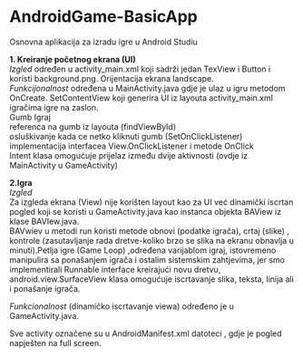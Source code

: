 # AndroidGame-BasicApp
Osnovna aplikacija za izradu igre u Android Studiu

**1. Kreiranje početnog  ekrana (UI)** <br/>
*Izgled* određen u activity_main.xml koji sadrži jedan TexView i Button i koristi background.png. Orijentacija ekrana landscape.<br/>
*Funkcijonalnost* određena u MainActivity.java gdje je ulaz u igru metodom OnCreate. SetContentView koji generira UI iz layouta activity_main.xml igračima igre na zaslon.<br/>
Gumb Igraj <br/>
referenca na gumb iz layouta (findViewById) <br/>
osluškivanje kada ce netko kliknuti gumb (SetOnClickListener) <br/>
implementacija interfacea View.OnClickListener i metode OnClick </br>
Intent klasa omogućuje prijelaz između dvije aktivnosti (ovdje iz MainActivity u GameActivity) <br/>

**2.Igra** <br/>
*Izgled* <br/>
Za izgleda ekrana (View) nije korišten layout kao za UI već dinamički iscrtan pogled koji se koristi u GameActivity.java kao instanca objekta BAView iz klase BAVIew.java.<br/>
BAVwiev u metodi run koristi metode obnovi (podatke igrača), crtaj (slike) , kontrole (zasutavljanje rada dretve-koliko brzo se slika na ekranu obnavlja u minuti).Petlja igre (Game Loop) ,određena varijablom igraj, istovremeno manipulira sa ponašanjem igrača i ostalim sistemskim zahtjevima, jer smo implementirali Runnable interface kreirajući novu dretvu, 
android.view.SurfaceView klasa omogućuje iscrtavanje slika, teksta, linija ali i ponašanje igrača. <br/>

*Funkcionalnost* (dinamičko iscrtavanje viewa) određeno je u GameActivity.java. <br/>

Sve activity označene su u AndroidManifest.xml datoteci , gdje je pogled napješten na full screen.



